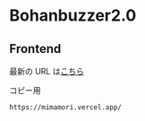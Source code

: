 # Bohanbuzzer2.0

## Frontend

最新の URL は[こちら](https://mimamori.vercel.app/)

コピー用

```
https://mimamori.vercel.app/
```
